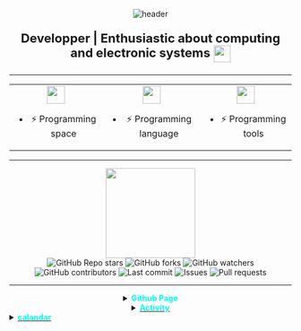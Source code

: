 <p align="center">
  <img src="https://capsule-render.vercel.app/api?type=waving&color=0:0f2027,50:2c5364,100:00c6ff&height=180&section=header&text=nythique%20&fontSize=48&fontColor=00ffe7" alt="header"/>
</p>

<p align="center" style="font-size: 22px;">
  <b>Developper | Enthusiastic about computing and electronic systems</b>
  <img src="https://em-content.zobj.net/source/animated-noto-color-emoji/356/fire_1f525.gif" width="30" style="vertical-align:middle;"/>
</p>

---

<div align="center">

<table>
  <tr>
    <td align="center">
      <img src="https://skillicons.dev/icons?i=bash,debian,windows,kali" height="32"/>
      <ul>
        <li>⚡ Programming space</li>
      </ul>
    </td>
    <td align="center">
      <img src="https://skillicons.dev/icons?i=python,js,cpp,c" height="32"/>
      <ul>
        <li>⚡ Programming language</li>
      </ul>
    </td>
    <td align="center">
      <img src="https://skillicons.dev/icons?i=nodejs,git,github,vscode" height="32"/>
      <ul>
        <li>⚡ Programming tools</li>
      </ul>
    </td>
  </tr>
</table>

</div>

---

<div align="center">

<img height="160em" src="https://github-readme-stats.vercel.app/api?username=nythique&show_icons=true&theme=algolia&count_private=true&include_all_commits=true"/>

<br>

<img src="https://img.shields.io/github/stars/nythique/PyLauncher?style=flat-square&color=ffd200&logo=github" alt="GitHub Repo stars"/>
<img src="https://img.shields.io/github/forks/nythique/PyLauncher?style=flat-square&logo=github" alt="GitHub forks"/>
<img src="https://img.shields.io/github/watchers/nythique/PyLauncher?style=flat-square&logo=github" alt="GitHub watchers"/>
<img src="https://img.shields.io/github/contributors/nythique/PyLauncher?style=flat-square&logo=github" alt="GitHub contributors"/>
<img src="https://img.shields.io/github/last-commit/nythique/nythique?style=flat-square&color=00ffe7" alt="Last commit"/>
<img src="https://img.shields.io/github/issues/nythique/PyLauncher?style=flat-square&color=ff3131" alt="Issues"/>
<img src="https://img.shields.io/github/issues-pr/nythique/PyLauncher?style=flat-square&color=00ffe7" alt="Pull requests"/>

</div>

---

<div align="center">

<details>
  <summary><b style="color:#00ffe7;">Github Page</b></summary>
    <p><a href="https://nythique.github.io">nythique.github.io</p>
</details>

<details>
  <summary><b style="color:#00ffe7;">Activity</b></summary>
  <ol>
    <div align="center">
    <img height="160em" src="https://github-readme-stats.vercel.app/api/top-langs/?username=nythique&layout=compact&theme=dark&hide=javascript,html"/>
    </div>
  </ol>
</details>
</div>

<details>
  <summary><b style="color:#00ffe7;">calandar</b></summary>
  <ul>
    <p>Today 13/08/2025
    <div align="center">
      <img src="https://github-readme-streak-stats.herokuapp.com/?user=nythique&theme=tokyonight_duo&hide_border=true&date_format=M%20j%5B%2C%20Y%5D" height="140"/>  
    </div>
  </ul>
</details>
